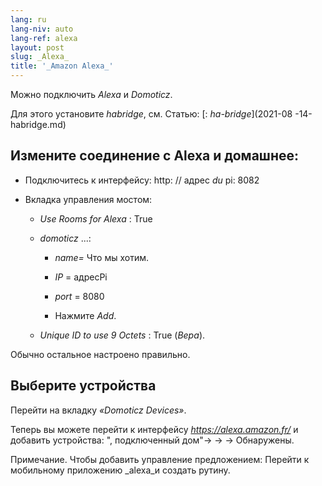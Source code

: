 ```yaml
---
lang: ru
lang-niv: auto
lang-ref: alexa
layout: post
slug: _Alexa_
title: '_Amazon Alexa_'
---
```


Можно подключить _Alexa_ и _Domoticz_.

Для этого установите _habridge_, см. Статью:
[: _ha-bridge_](2021-08 -14-habridge.md)


## Измените соединение с Alexa и домашнее:
- Подключитесь к интерфейсу: http: // адрес _du_ pi: 8082 


- Вкладка управления мостом:


  - _Use Rooms for Alexa_ : True


  - _domoticz_  ...: 


    - _name=_ Что мы хотим.


    - _IP_ = адресPi


    - _port_ = 8080


    - Нажмите _Add_.


  - _Unique ID to use 9 Octets_ : True (_Вера_).


    
Обычно остальное настроено правильно.

## Выберите устройства
Перейти на вкладку _«Domoticz Devices»_.

Теперь вы можете перейти к интерфейсу _https://alexa.amazon.fr/_ и добавить устройства:
", подключенный дом"-> -> -> Обнаружены.

Примечание. Чтобы добавить управление предложением:
Перейти к мобильному приложению _alexa_и создать рутину.



